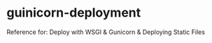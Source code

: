 # guinicorn-deployment
Reference for: Deploy with WSGI &amp; Gunicorn &amp; Deploying Static Files 

